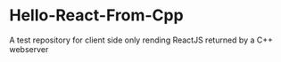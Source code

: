 # Hello-React-From-Cpp
A test repository for client side only rending ReactJS returned by a C++ webserver

